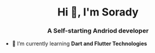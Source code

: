 
<h1 align="center">Hi 👋, I'm Sorady</h1>
<h3 align="center">A Self-starting Andriod developer</h3>

- 🌱 I’m currently learning **Dart and Flutter Technologies**

